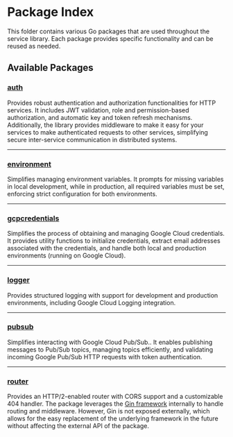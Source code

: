 # Package Index

This folder contains various Go packages that are used throughout the service library. Each package provides specific functionality and can be reused as needed.

## Available Packages

### [auth](auth)
Provides robust authentication and authorization functionalities for HTTP services. It includes JWT validation, role and permission-based authorization, and automatic key and token refresh mechanisms. Additionally, the library provides middleware to make it easy for your services to make authenticated requests to other services, simplifying secure inter-service communication in distributed systems.

<hr>

### [environment](environment)
Simplifies managing environment variables. It prompts for missing variables in local development, while in production, all required variables must be set, enforcing strict configuration for both environments.

<hr>

### [gcpcredentials](gcpcredentials)
Simplifies the process of obtaining and managing Google Cloud credentials. It provides utility functions to initialize credentials, extract email addresses associated with the credentials, and handle both local and production environments (running on Google Cloud).

<hr>

### [logger](logger)
Provides structured logging with support for development and production environments, including Google Cloud Logging integration.

<hr>

### [pubsub](pubsub)
Simplifies interacting with Google Cloud Pub/Sub.. It enables publishing messages to Pub/Sub topics, managing topics efficiently, and validating incoming Google Pub/Sub HTTP requests with token authentication.

<hr>

### [router](router)
Provides an HTTP/2-enabled router with CORS support and a customizable 404 handler. The package leverages the [Gin framework](https://gin-gonic.com/) internally to handle routing and middleware. However, Gin is not exposed externally, which allows for the easy replacement of the underlying framework in the future without affecting the external API of the package.
